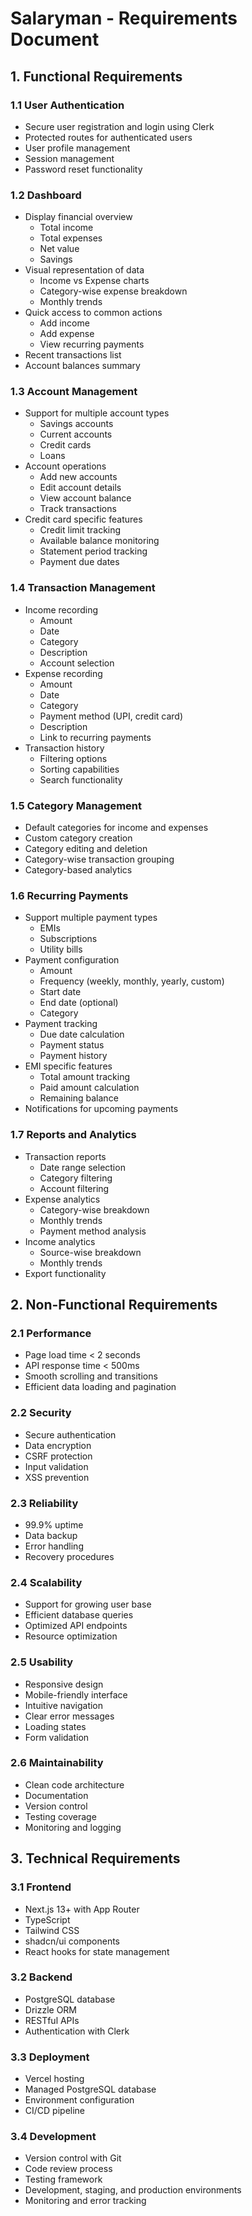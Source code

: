 # Salaryman - Requirements Document

## 1. Functional Requirements

### 1.1 User Authentication
- Secure user registration and login using Clerk
- Protected routes for authenticated users
- User profile management
- Session management
- Password reset functionality

### 1.2 Dashboard
- Display financial overview
  - Total income
  - Total expenses
  - Net value
  - Savings
- Visual representation of data
  - Income vs Expense charts
  - Category-wise expense breakdown
  - Monthly trends
- Quick access to common actions
  - Add income
  - Add expense
  - View recurring payments
- Recent transactions list
- Account balances summary

### 1.3 Account Management
- Support for multiple account types
  - Savings accounts
  - Current accounts
  - Credit cards
  - Loans
- Account operations
  - Add new accounts
  - Edit account details
  - View account balance
  - Track transactions
- Credit card specific features
  - Credit limit tracking
  - Available balance monitoring
  - Statement period tracking
  - Payment due dates

### 1.4 Transaction Management
- Income recording
  - Amount
  - Date
  - Category
  - Description
  - Account selection
- Expense recording
  - Amount
  - Date
  - Category
  - Payment method (UPI, credit card)
  - Description
  - Link to recurring payments
- Transaction history
  - Filtering options
  - Sorting capabilities
  - Search functionality

### 1.5 Category Management
- Default categories for income and expenses
- Custom category creation
- Category editing and deletion
- Category-wise transaction grouping
- Category-based analytics

### 1.6 Recurring Payments
- Support multiple payment types
  - EMIs
  - Subscriptions
  - Utility bills
- Payment configuration
  - Amount
  - Frequency (weekly, monthly, yearly, custom)
  - Start date
  - End date (optional)
  - Category
- Payment tracking
  - Due date calculation
  - Payment status
  - Payment history
- EMI specific features
  - Total amount tracking
  - Paid amount calculation
  - Remaining balance
- Notifications for upcoming payments

### 1.7 Reports and Analytics
- Transaction reports
  - Date range selection
  - Category filtering
  - Account filtering
- Expense analytics
  - Category-wise breakdown
  - Monthly trends
  - Payment method analysis
- Income analytics
  - Source-wise breakdown
  - Monthly trends
- Export functionality

## 2. Non-Functional Requirements

### 2.1 Performance
- Page load time < 2 seconds
- API response time < 500ms
- Smooth scrolling and transitions
- Efficient data loading and pagination

### 2.2 Security
- Secure authentication
- Data encryption
- CSRF protection
- Input validation
- XSS prevention

### 2.3 Reliability
- 99.9% uptime
- Data backup
- Error handling
- Recovery procedures

### 2.4 Scalability
- Support for growing user base
- Efficient database queries
- Optimized API endpoints
- Resource optimization

### 2.5 Usability
- Responsive design
- Mobile-friendly interface
- Intuitive navigation
- Clear error messages
- Loading states
- Form validation

### 2.6 Maintainability
- Clean code architecture
- Documentation
- Version control
- Testing coverage
- Monitoring and logging

## 3. Technical Requirements

### 3.1 Frontend
- Next.js 13+ with App Router
- TypeScript
- Tailwind CSS
- shadcn/ui components
- React hooks for state management

### 3.2 Backend
- PostgreSQL database
- Drizzle ORM
- RESTful APIs
- Authentication with Clerk

### 3.3 Deployment
- Vercel hosting
- Managed PostgreSQL database
- Environment configuration
- CI/CD pipeline

### 3.4 Development
- Version control with Git
- Code review process
- Testing framework
- Development, staging, and production environments
- Monitoring and error tracking
